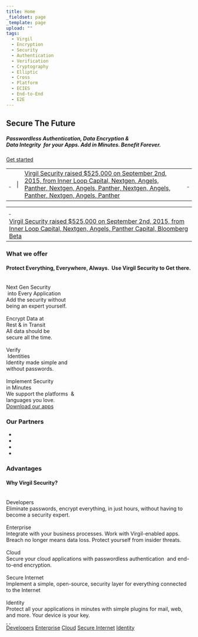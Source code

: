 ```yaml
---
title: Home
_fieldset: page
_template: page
upload: ""
tags:
  - Virgil
  - Encryption
  - Security
  - Authentication
  - Verification
  - Cryptography
  - Elliptic
  - Cross
  - Platform
  - ECIES
  - End-to-End
  - E2E
---
```

<div class="content">
<section class="promo-banner">
<div class="container">
<h1 class="secure-the-future">Secure The Future</h1>

<h5 class="secure-the-future-desc">Passwordless Authentication, Data Encryption &<br> Data Integrity  for your Apps. Add in Minutes. Benefit Forever.</h5>
<a class="btn btn-big-orange btn-get-started" href="/developers">Get started </a>
</div>
</section>

<section class="feed">
<div class="container">
<table class="feed-item visible-lg-block">
	<tbody>
		<tr>
			<td class="tip"><a href="http://www.whogotfunded.com/deals/368657-virgil-security"> </a></td>
			<td class="delimiter">|</td>
			<td class="feed-content"><a href="http://www.whogotfunded.com/deals/368657-virgil-security">Virgil Security raised $525,000 on September 2nd, 2015, from Inner Loop Capital, Nextgen, Angels, Panther, Nextgen, Angels, Panther, Nextgen, Angels, Panther, Nextgen, Angels, Panther</a></td>
			<td class="go"><a href="http://www.whogotfunded.com/deals/368657-virgil-security"> </a></td>
		</tr>
	</tbody>
</table>

<table class="feed-item hidden-lg">
	<tbody>
		<tr>
			<td class="tip"><a href="http://www.whogotfunded.com/deals/368657-virgil-security"> </a></td>
		</tr>
		<tr>
			<td class="feed-content"><a href="http://www.whogotfunded.com/deals/368657-virgil-security">Virgil Security raised $525,000 on September 2nd, 2015, from Inner Loop Capital, Nextgen, Angels, Panther Capital, Bloomberg Beta </a></td>
		</tr>
	</tbody>
</table>
</div>
</section>

<section class="container what-we-offer">
<h3 class="title">What we offer</h3>

<h4 class="description">Protect Everything, Everywhere, Always.  Use Virgil Security to Get there.</h4>

<div class="row shields">
<div class="col-xs-48 col-md-24 col-lg-12 shield-item">
<div class="shield-icon step1"> </div>

<div class="shield-title">Next Gen Security<br />
 into Every Application</div>

<div class="shield-desc">Add the security without<br />
being an expert yourself.</div>
</div>

<div class="col-xs-48 col-md-24 col-lg-12 shield-item">
<div class="shield-icon step2"> </div>

<div class="shield-title">Encrypt Data at<br />
Rest & in Transit</div>

<div class="shield-desc">All data should be<br />
secure all the time.</div>
</div>

<div class="col-xs-48 col-md-24 col-lg-12 shield-item">
<div class="shield-icon step3"> </div>

<div class="shield-title">Verify<br />
 Identities</div>

<div class="shield-desc">Identity made simple and<br />
without passwords.</div>
</div>

<div class="col-xs-48 col-md-24 col-lg-12 shield-item">
<div class="shield-icon step4"> </div>

<div class="shield-title">Implement Security  <br />
in Minutes</div>

<div class="shield-desc">We support the platforms  &<br />
languages you love.</div>
</div>
</div>
<a class="btn btn-big-orange btn-download-apps" href="/apps">Download our apps </a></section>
<!--
<section class="our-partners">
<div class="container">
<h3 class="title">Our partners</h3>

<div class="row logos">
<div class="col-xs-21 col-xs-offset-2 col-md-15 col-md-offset-6 col-lg-10 col-lg-offset-1 logo bloomberg"> </div>

<div class="col-xs-21 col-xs-offset-2 col-md-15 col-md-offset-6 col-lg-10 col-lg-offset-2 logo bloomberg"> </div>

<div class="col-xs-21 col-xs-offset-2 col-md-15 col-md-offset-6 col-lg-10 col-lg-offset-2 logo bloomberg"> </div>

<div class="col-xs-21 col-xs-offset-2 col-md-15 col-md-offset-6 col-lg-10 col-lg-offset-2 logo bloomberg"> </div>
</div>
</div>
</section>
-->

<section class="our-partners">
    <div class="container">
        <h3 class="title">Our Partners</h3>
        <ul class="logos">
            <li class="logo jquery"></li>
            <li class="logo bloomberg"></li>
            <li class="logo google"></li>
            <li class="logo evernote"></li>
        </ul>
    </div>
</section>

<section class="advantages">
<div class="container">
<h3 class="title">Advantages</h3>

<h4 class="description">Why Virgil Security?</h4>

<div class="slides">
<div class="carousel slide" data-ride="carousel" id="advantages-carousel">
<div class="carousel-inner" role="listbox">
<div class="item developers active">
<div class="item-img"> </div>

<div class="item-content">
<div class="item-title">Developers</div>

<div class="item-desc">Eliminate passwords, encrypt everything, in just hours, without having to become a security expert.</div>
</div>
</div>

<div class="item enterprise">
<div class="item-img"> </div>

<div class="item-content">
<div class="item-title">Enterprise</div>

<div class="item-desc">Integrate with your business processes. Work with Virgil-enabled apps. Breach no longer means data loss. Protect yourself from insider threats.</div>
</div>
</div>

<div class="item cloud">
<div class="item-img"> </div>

<div class="item-content">
<div class="item-title">Cloud</div>

<div class="item-desc">Secure your cloud applications with passwordless authentication  and end-to-end encryption.</div>
</div>
</div>

<div class="item secure-internet">
<div class="item-img"> </div>

<div class="item-content">
<div class="item-title">Secure Internet</div>

<div class="item-desc">Implement a simple, open-source, security layer for everything connected to the Internet</div>
</div>
</div>

<div class="item identity">
<div class="item-img"> </div>

<div class="item-content">
<div class="item-title">Identity</div>

<div class="item-desc">Protect all your applications in minutes with simple plugins for mail, web, and more. Your device is your key.</div>
</div>
</div>
</div>
<a class="left carousel-control" data-slide="prev" href="#advantages-carousel" role="button"> </a> <a class="right carousel-control" data-slide="next" href="#advantages-carousel" role="button"> </a>

<div class="slides-menu carousel-indicators"><a class="active" data-slide-to="0" data-target="#advantages-carousel" href="#">Developers</a> <a data-slide-to="1" data-target="#advantages-carousel" href="#">Enterprise</a> <a data-slide-to="2" data-target="#advantages-carousel" href="#">Cloud</a> <a data-slide-to="3" data-target="#advantages-carousel" href="#">Secure Internet</a> <a data-slide-to="4" data-target="#advantages-carousel" href="#">Identity</a></div>
</div>
</div>
</div>
</section>
<!--
<section class="what-our-customers-say">
<div class="container">
<h3 class="title">What our customers say</h3>

<div class="cards">
<div class="row">
<div class="col-xs-48 col-md-22 col-md-offset-0 card">
<table>
	<tbody>
		<tr>
			<td><img class="avatar" src="https://en.gravatar.com/userimage/28799329/f69fffd91a15daebda8dd6a48bf48e8d.png" /></td>
			<td class="sign">
			<div class="tip">
			<div class="tip-content">Vigil is all-in-one tool that helps you focus on your application development. It takes the boring coding off your hands.</div>
			</div>

			<div class="name">Eugene Baranov,</div>

			<div class="position">CEO, MyLovelyFamily Inc.</div>
			</td>
		</tr>
	</tbody>
</table>
</div>

<div class="col-xs-48 hidden-sm col-md-22 col-md-offset-4 card">
<table>
	<tbody>
		<tr>
			<td><img class="avatar" src="https://en.gravatar.com/userimage/28799329/f69fffd91a15daebda8dd6a48bf48e8d.png" /></td>
			<td class="sign">
			<div class="tip">
			<div class="tip-content">Vigil is all-in-one tool that helps you focus on your application development. It takes the boring coding off your hands.</div>
			</div>

			<div class="name">Eugene Baranov,</div>

			<div class="position">CEO, MyLovelyFamily Inc.</div>
			</td>
		</tr>
	</tbody>
</table>
</div>

<div class="col-xs-48 hidden-sm col-md-22 col-md-offset-0 card">
<table>
	<tbody>
		<tr>
			<td><img class="avatar" src="https://en.gravatar.com/userimage/28799329/f69fffd91a15daebda8dd6a48bf48e8d.png" /></td>
			<td class="sign">
			<div class="tip">
			<div class="tip-content">Vigil is all-in-one tool that helps you focus on your application development. It takes the boring coding off your hands.</div>
			</div>

			<div class="name">Eugene Baranov,</div>

			<div class="position">CEO, MyLovelyFamily Inc.</div>
			</td>
		</tr>
	</tbody>
</table>
</div>

<div class="col-xs-48 hidden-sm col-md-22 col-md-offset-4 card">
<table>
	<tbody>
		<tr>
			<td><img class="avatar" src="https://en.gravatar.com/userimage/28799329/f69fffd91a15daebda8dd6a48bf48e8d.png" /></td>
			<td class="sign">
			<div class="tip">
			<div class="tip-content">Vigil is all-in-one tool that helps you focus on your application development. It takes the boring coding off your hands.</div>
			</div>

			<div class="name">Eugene Baranov,</div>

			<div class="position">CEO, MyLovelyFamily Inc.</div>
			</td>
		</tr>
	</tbody>
</table>
</div>
</div>
</div>
</div>
</section>
--></div>
